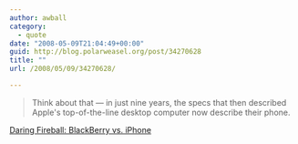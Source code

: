 ```yaml
---
author: awball
category:
  - quote
date: "2008-05-09T21:04:49+00:00"
guid: http://blog.polarweasel.org/post/34270628
title: ""
url: /2008/05/09/34270628/

---
```

> Think about that &mdash; in just nine years, the specs that then described Apple's top-of-the-line desktop computer now describe their phone.

 [Daring Fireball: BlackBerry vs. iPhone](http://daringfireball.net/2008/05/blackberry_vs_iphone)

